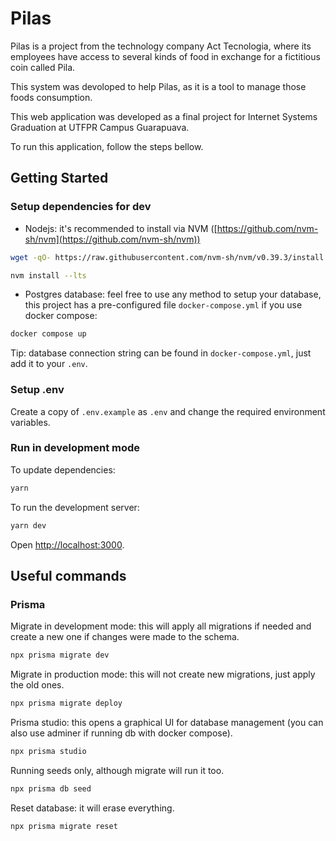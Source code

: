 # Pilas

Pilas is a project from the technology company Act Tecnologia, where its employees have access to several kinds of food in exchange for a fictitious coin called Pila.

This system was devoloped to help Pilas, as it is a tool to manage those foods consumption.

This web application was developed as a final project for Internet Systems Graduation at UTFPR Campus Guarapuava.

To run this application, follow the steps bellow.

## Getting Started

### Setup dependencies for dev

- Nodejs: it's recommended to install via NVM ([https://github.com/nvm-sh/nvm](https://github.com/nvm-sh/nvm))

```bash
wget -qO- https://raw.githubusercontent.com/nvm-sh/nvm/v0.39.3/install.sh | bash

nvm install --lts
```

- Postgres database: feel free to use any method to setup your database, this project has a pre-configured file `docker-compose.yml` if you use docker compose:

```bash
docker compose up
```

Tip: database connection string can be found in `docker-compose.yml`, just add it to your `.env`.

### Setup .env

Create a copy of `.env.example` as `.env` and change the required environment variables.

### Run in development mode

To update dependencies:

```bash
yarn
```

To run the development server:

```bash
yarn dev
```

Open [http://localhost:3000](http://localhost:3000).

## Useful commands

### Prisma

Migrate in development mode: this will apply all migrations if needed and create a new one if changes were made to the schema.

```bash
npx prisma migrate dev
```

Migrate in production mode: this will not create new migrations, just apply the old ones.

```bash
npx prisma migrate deploy
```

Prisma studio: this opens a graphical UI for database management (you can also use adminer if running db with docker compose).

```bash
npx prisma studio
```

Running seeds only, although migrate will run it too.

```bash
npx prisma db seed
```

Reset database: it will erase everything.

```bash
npx prisma migrate reset
```
